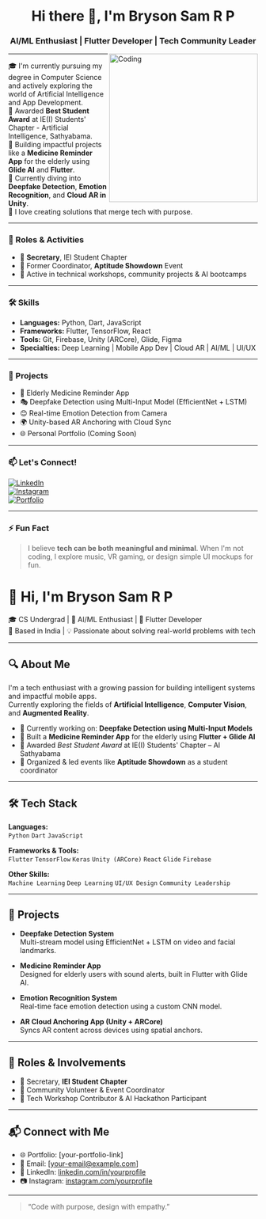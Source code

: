 <h1 align="center">Hi there 👋, I'm Bryson Sam R P</h1>
<h3 align="center">AI/ML Enthusiast | Flutter Developer | Tech Community Leader</h3>

<img align="right" alt="Coding" width="300" src="https://media.giphy.com/media/qgQUggAC3Pfv687qPC/giphy.gif" />

---

🎓 I'm currently pursuing my degree in Computer Science and actively exploring the world of Artificial Intelligence and App Development.  
🏅 Awarded **Best Student Award** at IE(I) Students' Chapter - Artificial Intelligence, Sathyabama.  
📱 Building impactful projects like a **Medicine Reminder App** for the elderly using **Glide AI** and **Flutter**.  
🧠 Currently diving into **Deepfake Detection**, **Emotion Recognition**, and **Cloud AR in Unity**.  
🎯 I love creating solutions that merge tech with purpose.

---

### 💼 Roles & Activities
- 🔹 **Secretary**, IEI Student Chapter
- 🔹 Former Coordinator, **Aptitude Showdown** Event
- 🔹 Active in technical workshops, community projects & AI bootcamps

---

### 🛠️ Skills
- **Languages:** Python, Dart, JavaScript  
- **Frameworks:** Flutter, TensorFlow, React  
- **Tools:** Git, Firebase, Unity (ARCore), Glide, Figma  
- **Specialties:** Deep Learning | Mobile App Dev | Cloud AR | AI/ML | UI/UX  

---

### 🚀 Projects
- 💊 Elderly Medicine Reminder App  
- 🎭 Deepfake Detection using Multi-Input Model (EfficientNet + LSTM)  
- 😊 Real-time Emotion Detection from Camera  
- 🌍 Unity-based AR Anchoring with Cloud Sync  
- 🌐 Personal Portfolio (Coming Soon)

---

### 📫 Let's Connect!
[![LinkedIn](https://img.shields.io/badge/LinkedIn-%230077B5?style=for-the-badge&logo=linkedin&logoColor=white)](https://linkedin.com/in/yourprofile)  
[![Instagram](https://img.shields.io/badge/Instagram-%23E4405F?style=for-the-badge&logo=instagram&logoColor=white)](https://instagram.com/yourprofile)  
[![Portfolio](https://img.shields.io/badge/Portfolio-%2312100E?style=for-the-badge&logo=github&logoColor=white)](https://your-portfolio-link)

---

### ⚡ Fun Fact
> I believe **tech can be both meaningful and minimal**. When I'm not coding, I explore music, VR gaming, or design simple UI mockups for fun.


# 👋 Hi, I'm Bryson Sam R P

🎓 CS Undergrad | 🧠 AI/ML Enthusiast | 📱 Flutter Developer  
📍 Based in India | 💡 Passionate about solving real-world problems with tech

---

## 🔍 About Me

I'm a tech enthusiast with a growing passion for building intelligent systems and impactful mobile apps.  
Currently exploring the fields of **Artificial Intelligence**, **Computer Vision**, and **Augmented Reality**.

- 🎯 Currently working on: **Deepfake Detection using Multi-Input Models**
- 💊 Built a **Medicine Reminder App** for the elderly using **Flutter + Glide AI**
- 🏅 Awarded *Best Student Award* at IE(I) Students' Chapter – AI Sathyabama
- 📅 Organized & led events like **Aptitude Showdown** as a student coordinator

---

## 🛠️ Tech Stack

**Languages:**  
`Python` `Dart` `JavaScript`

**Frameworks & Tools:**  
`Flutter` `TensorFlow` `Keras` `Unity (ARCore)` `React` `Glide` `Firebase`

**Other Skills:**  
`Machine Learning` `Deep Learning` `UI/UX Design` `Community Leadership`

---

## 🚀 Projects

- **Deepfake Detection System**  
  Multi-stream model using EfficientNet + LSTM on video and facial landmarks.

- **Medicine Reminder App**  
  Designed for elderly users with sound alerts, built in Flutter with Glide AI.

- **Emotion Recognition System**  
  Real-time face emotion detection using a custom CNN model.

- **AR Cloud Anchoring App (Unity + ARCore)**  
  Syncs AR content across devices using spatial anchors.

---

## 📌 Roles & Involvements

- 📌 Secretary, **IEI Student Chapter**
- 📌 Community Volunteer & Event Coordinator
- 📌 Tech Workshop Contributor & AI Hackathon Participant

---

## 📬 Connect with Me

- 🌐 Portfolio: [your-portfolio-link]
- 📧 Email: [your-email@example.com]
- 💼 LinkedIn: [linkedin.com/in/yourprofile](https://linkedin.com/in/yourprofile)
- 📷 Instagram: [instagram.com/yourprofile](https://instagram.com/yourprofile)

---

> “Code with purpose, design with empathy.”
